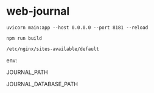 # web-journal


    uvicorn main:app --host 0.0.0.0 --port 8181 --reload

    npm run build

    /etc/nginx/sites-available/default

env:

JOURNAL_PATH

JOURNAL_DATABASE_PATH
